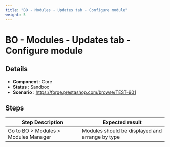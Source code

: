 ```yaml
---
title: "BO - Modules - Updates tab - Configure module"
weight: 5
---
```


# BO - Modules - Updates tab - Configure module
## Details
* **Component** : Core
* **Status** : Sandbox
* **Scenario** : https://forge.prestashop.com/browse/TEST-901

## Steps
| Step Description | Expected result |
| ----- | ----- |
| Go to BO > Modules > Modules Manager | Modules should be displayed and arrange by type |
